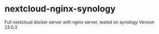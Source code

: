# nextcloud-nginx-synology
Full nextcloud docker server with nginx server, tested on synology
Version 23.0.3 
